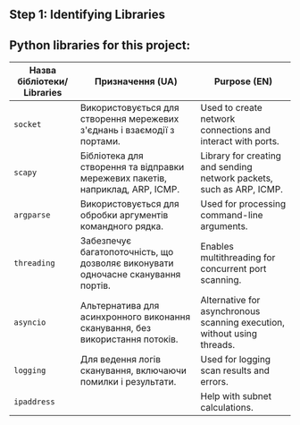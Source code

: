 ## Step 1: Identifying Libraries

## Python libraries for this project:

| **Назва бібліотеки/ Libraries** | **Призначення (UA)**                                                            | **Purpose (EN)**                                                          |
|---------------------------|---------------------------------------------------------------------------------|---------------------------------------------------------------------------|
| `socket`                  | Використовується для створення мережевих з'єднань і взаємодії з портами.        | Used to create network connections and interact with ports.               |
| `scapy`                   | Бібліотека для створення та відправки мережевих пакетів, наприклад, ARP, ICMP.  | Library for creating and sending network packets, such as ARP, ICMP.      |
| `argparse`                | Використовується для обробки аргументів командного рядка.                       | Used for processing command-line arguments.                               |
| `threading`               | Забезпечує багатопоточність, що дозволяє виконувати одночасне сканування портів.| Enables multithreading for concurrent port scanning.                      |
| `asyncio`                 | Альтернатива для асинхронного виконання сканування, без використання потоків.   | Alternative for asynchronous scanning execution, without using threads.   |
| `logging`                 | Для ведення логів сканування, включаючи помилки і результати.                   | Used for logging scan results and errors.                                 |
| `ipaddress`               |                                    | Help with subnet calculations.                                            | 

